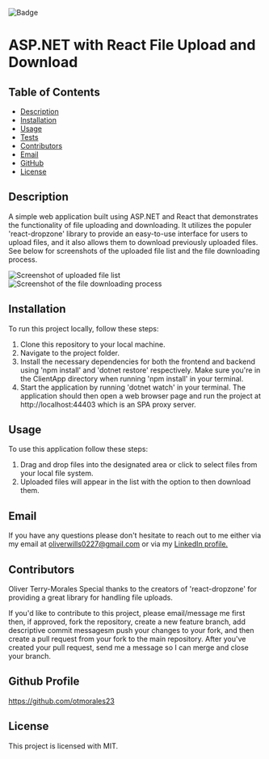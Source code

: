 ![Badge](https://img.shields.io/badge/license-MIT-pink)

# ASP.NET with React File Upload and Download

## Table of Contents
* [Description](#description)
* [Installation](#installation)
* [Usage](#usage)
* [Tests](#tests)
* [Contributors](#contributors)
* [Email](#email)
* [GitHub](#github)
* [License](#license)

## Description
A simple web application built using ASP.NET and React that demonstrates the functionality of file uploading and downloading. It utilizes the populer 'react-dropzone' library to provide an easy-to-use interface for users to upload files, and it also allows them to download previously uploaded files. See below for screenshots of the uploaded file list and the file downloading process.

![Screenshot of uploaded file list](images/fileupload.png)
![Screenshot of the file downloading process](images/filedownload.png)

## Installation
To run this project locally, follow these steps:
  1. Clone this repository to your local machine.
  2. Navigate to the project folder.
  3. Install the necessary dependencies for both the frontend and backend using 'npm install' and 'dotnet restore' respectively. Make sure you're in the ClientApp directory when running 'npm install' in your terminal.
  4. Start the application by running 'dotnet watch' in your terminal. The application should then open a web browser page and run the project at http://localhost:44403 which is an SPA proxy server.

## Usage
To use this application follow these steps:
  1. Drag and drop files into the designated area or click to select files from your local file system.
  2. Uploaded files will appear in the list with the option to then download them. 

## Email
If you have any questions please don't hesitate to reach out to me either via my email at oliverwills0227@gmail.com or via my [LinkedIn profile.](https://linkedin/in/otmorales23)

## Contributors
Oliver Terry-Morales
Special thanks to the creators of 'react-dropzone' for providing a great library for handling file uploads.

If you'd like to contribute to this project, please email/message me first then, if approved, fork the repository, create a new feature branch, add descriptive commit messagesm push your changes to your fork, and then create a pull request from your fork to the main repository. After you've created your pull request, send me a message so I can merge and close your branch. 

## Github Profile
https://github.com/otmorales23

## License
  This project is licensed with MIT.